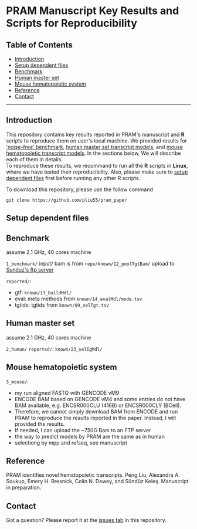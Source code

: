 PRAM Manuscript Key Results and Scripts for Reproducibility
===========================================================

Table of Contents
-----------------

* [Introduction](#Introduction)
* [Setup dependent files](#Setup-dependent-files)
* [Benchmark](#Benchmark)
* [Human master set](#Human-master-set)
* [Mouse hematopoietic system](#Mouse-hematopoietic-system)
* [Reference](#Reference)
* [Contact](#Contact)

* * *

## <a name='Introduction'></a> Introduction

This repository contains key results reported in PRAM's manuscript and __R__ 
scripts to reproduce them on user's local machine.  We provided results for 
['noise-free' benchmark](#Benchmark), 
[human master set transcript models](#Human-master-set), and 
[mouse hematopoietic transcript models](#Mouse-hematopoietic-system). 
In the sections below, We will describe each of them in details.  
To reproduce these results, we recommand to run all the __R__ scripts in 
__Linux__, where we have tested their reproducibility.  Also, please make sure 
to [setup dependent files](#Setup-dependent-files) first before running any 
other R scripts.

To download this repository, please use the follow command

```
git clone https://github.com/pliu55/pram_paper
```

## <a name='Setup-dependent-files'></a> Setup dependent files

## <a name='Benchmark'></a> Benchmark

assume 2.1 GHz, 40 cores machine

`1_benchmark/`
  input/ bam is from `repe/known/12_poolTgtBam/`
  upload to [Sunduz's ftp server](ftp://ftp.cs.wisc.edu/pub/users/kelesgroup/pliu/pram_paper/known/12_poolTgtBam/)

  `reported/`: 
  - gtf:  `known/13_buildMdl/`
  - eval: meta methods from `known/14_evalMdl/mode.tsv`
  - tgtids: tgtids from `known/09_selTgt.tsv`

## <a name='Human-master-set'></a> Human master set

assume 2.1 GHz, 40 cores machine

`2_human/`
  `reported/`: `known/23_selIgMdl/`

## <a name='Mouse-hematopoietic-system'></a> Mouse hematopoietic system

`3_mouse/`:
- my run aligned FASTQ with GENCODE vM9
- ENCODE BAM based on GENCODE vM4 and some entries do not have BAM available, 
  e.g.  ENCSR000CLU (416B) or ENCSR000CLY (BCell).
- Therefore, we cannot simply download BAM from ENCODE and run PRAM to reproduce
  the results reported in the paper.  Instead, I will provided the results.
- If needed, I can upload the ~750G Bam to an FTP server 
- the way to predict models by PRAM are the same as in human
- selectiong by mpp and refseq, see manuscript
<!--
reported/ is from gata/86_4paper/
-->
 

## <a name="Reference"></a> Reference

PRAM identifies novel hematopoietic transcripts. Peng Liu, Alexandra A. Soukup, Emery H. Bresnick, Colin N. Dewey, and Sündüz Keleş. Manuscript in preparation.


## <a name="Contact"></a> Contact

Got a question? Please report it at the [issues tab](https://github.com/pliu55/pram_paper/issues) in this repository.
